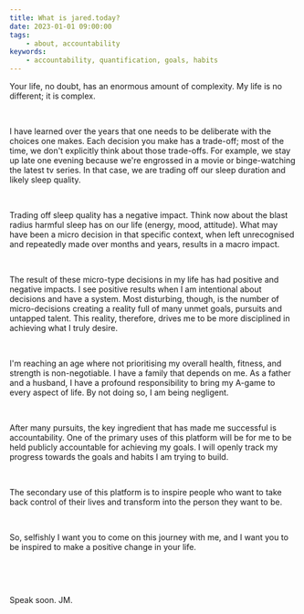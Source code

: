 ```yaml
---
title: What is jared.today?
date: 2023-01-01 09:00:00
tags:
    - about, accountability
keywords:
    - accountability, quantification, goals, habits
---
```


Your life, no doubt, has an enormous amount of complexity. My life is no different; it is complex.

&nbsp;
&nbsp;

I have learned over the years that one needs to be deliberate with the choices one makes. Each decision you make has a trade-off; most of the time, we don't explicitly think about those trade-offs. For example, we stay up late one evening because we're engrossed in a movie or binge-watching the latest tv series. In that case, we are trading off our sleep duration and likely sleep quality.


&nbsp;
&nbsp;

Trading off sleep quality has a negative impact. Think now about the blast radius harmful sleep has on our life (energy, mood, attitude). What may have been a micro decision in that specific context, when left unrecognised and repeatedly made over months and years, results in a macro impact.

&nbsp;
&nbsp;

The result of these micro-type decisions in my life has had positive and negative impacts. I see positive results when I am intentional about decisions and have a system. Most disturbing, though, is the number of micro-decisions creating a reality full of many unmet goals, pursuits and untapped talent. This reality, therefore, drives me to be more disciplined in achieving what I truly desire.

&nbsp;
&nbsp;

I'm reaching an age where not prioritising my overall health, fitness, and strength is non-negotiable. I have a family that depends on me. As a father and a husband, I have a profound responsibility to bring my A-game to every aspect of life. By not doing so, I am being negligent.

&nbsp;
&nbsp;

After many pursuits, the key ingredient that has made me successful is accountability. One of the primary uses of this platform will be for me to be held publicly accountable for achieving my goals. I will openly track my progress towards the goals and habits I am trying to build.

&nbsp;
&nbsp;

The secondary use of this platform is to inspire people who want to take back control of their lives and transform into the person they want to be. 

&nbsp;
&nbsp;

So, selfishly I want you to come on this journey with me, and I want you to be inspired to make a positive change in your life.

&nbsp;
&nbsp;

&nbsp;
&nbsp;


Speak soon. JM.